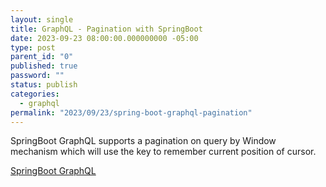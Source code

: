 ```yaml
---
layout: single
title: GraphQL - Pagination with SpringBoot
date: 2023-09-23 08:00:00.000000000 -05:00
type: post
parent_id: "0"
published: true
password: ""
status: publish
categories:
  - graphql
permalink: "2023/09/23/spring-boot-graphql-pagination"
---
```


SpringBoot GraphQL supports a pagination on query by Window mechanism which will use the key to remember current position of cursor.

[SpringBoot GraphQL](https://www.youtube.com/watch?v=UhgmOOjjjyw&ab_channel=SpringI%2FO)

